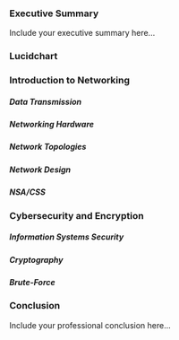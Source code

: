 ### Executive Summary 
Include your executive summary here...

### Lucidchart

### Introduction to Networking
##### Data Transmission
##### Networking Hardware
##### Network Topologies
##### Network Design
##### NSA/CSS

### Cybersecurity and Encryption
##### Information Systems Security
##### Cryptography 
##### Brute-Force

### Conclusion
Include your professional conclusion here...

